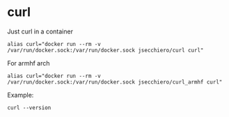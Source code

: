 # curl
Just curl in a container

```
alias curl="docker run --rm -v /var/run/docker.sock:/var/run/docker.sock jsecchiero/curl curl"
```

For armhf arch
```
alias curl="docker run --rm -v /var/run/docker.sock:/var/run/docker.sock jsecchiero/curl_armhf curl"
```

Example:
```
curl --version
```
